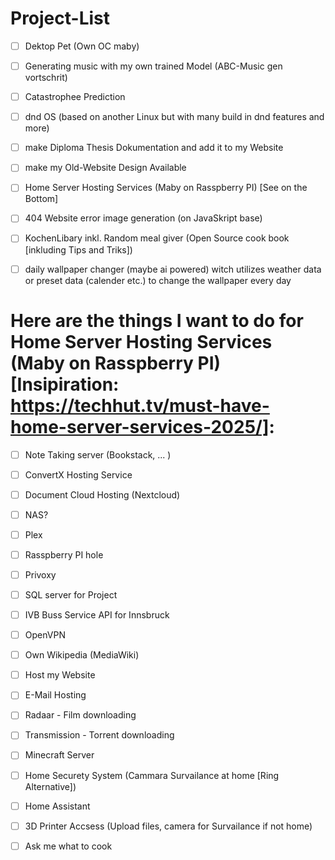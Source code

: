 # Project-List
- [ ] Dektop Pet (Own OC maby)
- [ ] Generating music with my own trained Model (ABC-Music gen vortschrit)
- [ ] Catastrophee Prediction
- [ ] dnd OS (based on another Linux but with many build in dnd features and more)
- [ ] make Diploma Thesis Dokumentation and add it to my Website
- [ ] make my Old-Website Design Available
- [ ] Home Server Hosting Services (Maby on Rasspberry PI) [See on the Bottom]
- [ ] 404 Website error image generation (on JavaSkript base)
- [ ] KochenLibary inkl. Random meal giver (Open Source cook book [inkluding Tips and Triks])
- [ ] daily wallpaper changer (maybe ai powered) witch utilizes weather data or preset data (calender etc.) to change the wallpaper every day 


# Here are the things I want to do for Home Server Hosting Services (Maby on Rasspberry PI) [Insipiration: https://techhut.tv/must-have-home-server-services-2025/]: 
- [ ] Note Taking server (Bookstack, ... )
- [ ] ConvertX Hosting Service
- [ ] Document Cloud Hosting (Nextcloud)
- [ ] NAS?
- [ ] Plex
- [ ] Rasspberry PI hole
- [ ] Privoxy
- [ ] SQL server for Project
- [ ] IVB Buss Service API for Innsbruck
- [ ] OpenVPN
- [ ] Own Wikipedia (MediaWiki)
- [ ] Host my Website
- [ ] E-Mail Hosting
- [ ] Radaar - Film downloading
- [ ] Transmission - Torrent downloading
- [ ] Minecraft Server
- [ ] Home Securety System (Cammara Survailance at home [Ring Alternative])
- [ ] Home Assistant
- [ ] 3D Printer Accsess (Upload files, camera for Survailance if not home)
- [ ] Ask me what to cook




